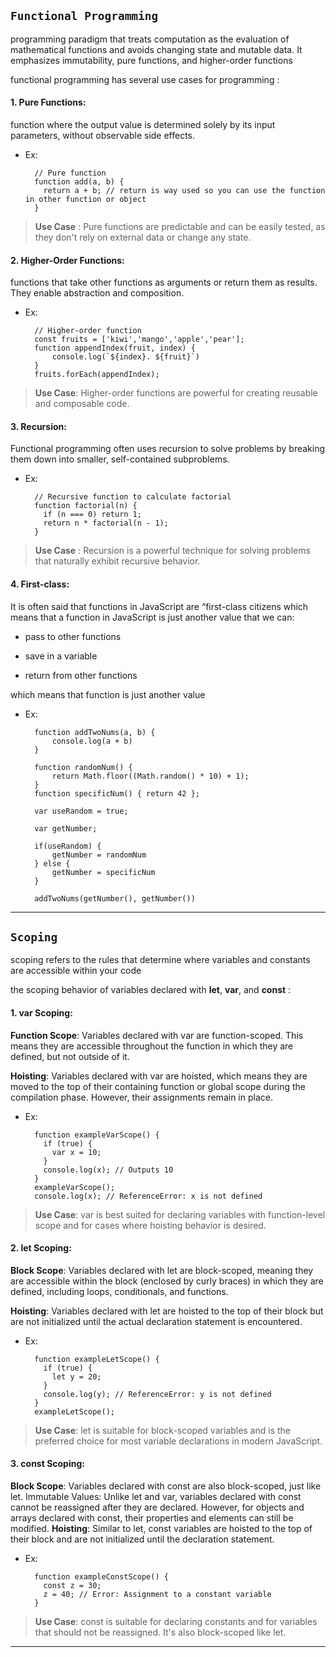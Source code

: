 ## `Functional Programming`
programming paradigm that treats computation as the evaluation of mathematical functions and avoids changing state and mutable data. It emphasizes immutability, pure functions, and higher-order functions

functional programming has several use cases for programming :

#### 1. Pure Functions:

function where the output value is determined solely by its input parameters, without observable side effects.
+ Ex:

        // Pure function
        function add(a, b) {
          return a + b; // return is way used so you can use the function in other function or object
        }

>**Use Case** : Pure functions are predictable and can be easily tested, as they don't rely on external data or change any state.

#### 2. Higher-Order Functions:

functions that take other functions as arguments or return them as results. They enable abstraction and composition.
+ Ex:


        // Higher-order function
        const fruits = ['kiwi','mango','apple','pear'];
        function appendIndex(fruit, index) {
            console.log(`${index}. ${fruit}`)
        }
        fruits.forEach(appendIndex);

>**Use Case**: Higher-order functions are powerful for creating reusable and composable code.

#### 3. Recursion:

Functional programming often uses recursion to solve problems by breaking them down into smaller, self-contained subproblems.
+ Ex:

        // Recursive function to calculate factorial
        function factorial(n) {
          if (n === 0) return 1;
          return n * factorial(n - 1);
        }
>**Use Case** : Recursion is a powerful technique for solving problems that naturally exhibit recursive behavior.

#### 4. First-class:

It is often said that functions in JavaScript are “first-class citizens which means that a function in JavaScript is just another value that we can:

- pass to other functions

- save in a variable

- return from other functions

which means that function is just another value 

+ Ex:

        function addTwoNums(a, b) {
            console.log(a + b)
        }

        function randomNum() {
            return Math.floor((Math.random() * 10) + 1);
        }
        function specificNum() { return 42 };

        var useRandom = true;

        var getNumber;

        if(useRandom) {
            getNumber = randomNum
        } else {
            getNumber = specificNum
        }

        addTwoNums(getNumber(), getNumber())

---
## `Scoping`

scoping refers to the rules that determine where variables and constants are accessible within your code

the scoping behavior of variables declared with **let**, **var**, and **const** :

#### 1. var Scoping:

**Function Scope**: Variables declared with var are function-scoped. This means they are accessible throughout the function in which they are defined, but not outside of it.

**Hoisting**: Variables declared with var are hoisted, which means they are moved to the top of their containing function or global scope during the compilation phase. However, their assignments remain in place.
+ Ex:

        function exampleVarScope() {
          if (true) {
            var x = 10;
          }
          console.log(x); // Outputs 10
        }
        exampleVarScope();
        console.log(x); // ReferenceError: x is not defined
>**Use Case**: var is best suited for declaring variables with function-level scope and for cases where hoisting behavior is desired.
#### 2. let Scoping:

**Block Scope**: Variables declared with let are block-scoped, meaning they are accessible within the block (enclosed by curly braces) in which they are defined, including loops, conditionals, and functions.

**Hoisting**: Variables declared with let are hoisted to the top of their block but are not initialized until the actual declaration statement is encountered.
+ Ex:

        function exampleLetScope() {
          if (true) {
            let y = 20;
          }
          console.log(y); // ReferenceError: y is not defined
        }
        exampleLetScope();

>**Use Case**: let is suitable for block-scoped variables and is the preferred choice for most variable declarations in modern JavaScript.
#### 3. const Scoping:

**Block Scope**: Variables declared with const are also block-scoped, just like let.
Immutable Values: Unlike let and var, variables declared with const cannot be reassigned after they are declared. However, for objects and arrays declared with const, their properties and elements can still be modified.
**Hoisting**: Similar to let, const variables are hoisted to the top of their block and are not initialized until the declaration statement.
+ Ex:

        function exampleConstScope() {
          const z = 30;
          z = 40; // Error: Assignment to a constant variable
        }

>**Use Case**: const is suitable for declaring constants and for variables that should not be reassigned. It's also block-scoped like let.

---
